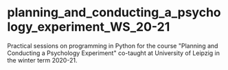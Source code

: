 # planning_and_conducting_a_psychology_experiment_WS_20-21
 Practical sessions on programming in Python for the course "Planning and Conducting a Psychology Experiment" co-taught at University of Leipzig in the winter term 2020-21.

